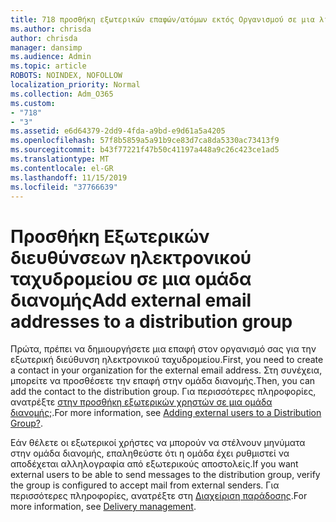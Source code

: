```yaml
---
title: 718 προσθήκη εξωτερικών επαφών/ατόμων εκτός Οργανισμού σε μια λίστα διανομής
ms.author: chrisda
author: chrisda
manager: dansimp
ms.audience: Admin
ms.topic: article
ROBOTS: NOINDEX, NOFOLLOW
localization_priority: Normal
ms.collection: Adm_O365
ms.custom:
- "718"
- "3"
ms.assetid: e6d64379-2dd9-4fda-a9bd-e9d61a5a4205
ms.openlocfilehash: 57f8b5859a5a91b9ce83d7ca8da5330ac73413f9
ms.sourcegitcommit: b43f77221f47b50c41197a448a9c26c423ce1ad5
ms.translationtype: MT
ms.contentlocale: el-GR
ms.lasthandoff: 11/15/2019
ms.locfileid: "37766639"
---
```

# <a name="add-external-email-addresses-to-a-distribution-group"></a><span data-ttu-id="9fca5-102">Προσθήκη Εξωτερικών διευθύνσεων ηλεκτρονικού ταχυδρομείου σε μια ομάδα διανομής</span><span class="sxs-lookup"><span data-stu-id="9fca5-102">Add external email addresses to a distribution group</span></span>

<span data-ttu-id="9fca5-103">Πρώτα, πρέπει να δημιουργήσετε μια επαφή στον οργανισμό σας για την εξωτερική διεύθυνση ηλεκτρονικού ταχυδρομείου.</span><span class="sxs-lookup"><span data-stu-id="9fca5-103">First, you need to create a contact in your organization for the external email address.</span></span> <span data-ttu-id="9fca5-104">Στη συνέχεια, μπορείτε να προσθέσετε την επαφή στην ομάδα διανομής.</span><span class="sxs-lookup"><span data-stu-id="9fca5-104">Then, you can add the contact to the distribution group.</span></span> <span data-ttu-id="9fca5-105">Για περισσότερες πληροφορίες, ανατρέξτε [στην προσθήκη εξωτερικών χρηστών σε μια ομάδα διανομής;](https://support.office.com/client/caa0f310-0bb7-48e3-8ad2-cb358b53bbba).</span><span class="sxs-lookup"><span data-stu-id="9fca5-105">For more information, see [Adding external users to a Distribution Group?](https://support.office.com/client/caa0f310-0bb7-48e3-8ad2-cb358b53bbba).</span></span>

<span data-ttu-id="9fca5-106">Εάν θέλετε οι εξωτερικοί χρήστες να μπορούν να στέλνουν μηνύματα στην ομάδα διανομής, επαληθεύστε ότι η ομάδα έχει ρυθμιστεί να αποδέχεται αλληλογραφία από εξωτερικούς αποστολείς.</span><span class="sxs-lookup"><span data-stu-id="9fca5-106">If you want external users to be able to send messages to the distribution group, verify the group is configured to accept mail from external senders.</span></span> <span data-ttu-id="9fca5-107">Για περισσότερες πληροφορίες, ανατρέξτε στη [Διαχείριση παράδοσης](https://technet.microsoft.com/library/bb124513.aspx#deliverymanagement).</span><span class="sxs-lookup"><span data-stu-id="9fca5-107">For more information, see [Delivery management](https://technet.microsoft.com/library/bb124513.aspx#deliverymanagement).</span></span>

